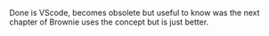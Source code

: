 Done is VScode, becomes obsolete but useful to know was the next chapter of Brownie uses the concept but is just better.